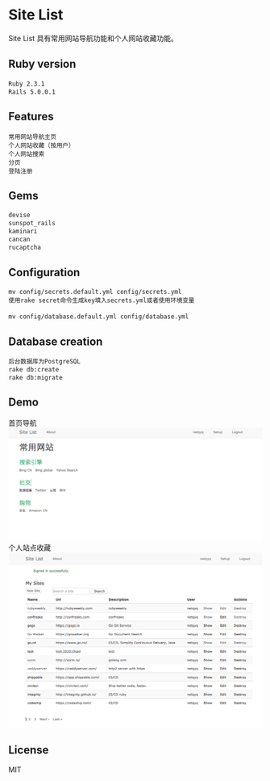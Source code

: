 # Site List
Site List 具有常用网站导航功能和个人网站收藏功能。


## Ruby version
```
Ruby 2.3.1
Rails 5.0.0.1
```
## Features
```
常用网站导航主页
个人网站收藏（按用户）
个人网站搜索
分页
登陆注册
```


## Gems
```
devise
sunspot_rails
kaminari
cancan
rucaptcha
```

## Configuration
```
mv config/secrets.default.yml config/secrets.yml
使用rake secret命令生成key填入secrets.yml或者使用环境变量

mv config/database.default.yml config/database.yml

```

## Database creation
```
后台数据库为PostgreSQL
rake db:create
rake db:migrate
```

## Demo
首页导航
![mainPage](imgs/mainPage.png)
个人站点收藏
![sites](imgs/sites.png)

## License
MIT


